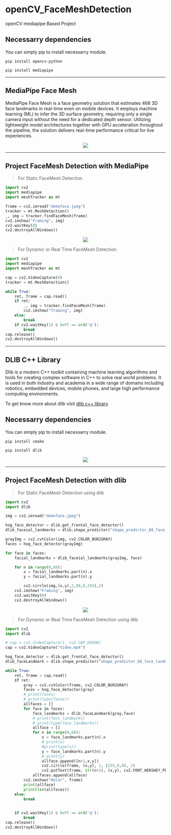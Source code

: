 # openCV_FaceMeshDetection
openCV mediapipe Based Project

## Necessarry dependencies
<p> You can simply pip to install necessarry module. </p>

<code>pip install opencv-python</code>

<code>pip install mediapipe</code>

-----------------------------------
MediaPipe Face Mesh
-----------------------------------

<p>MediaPipe Face Mesh is a face geometry solution that estimates 468 3D face landmarks in real-time even on mobile devices. It employs machine learning (ML) to infer the 3D surface geometry, requiring only a single camera input without the need for a dedicated depth sensor. Utilizing lightweight model architectures together with GPU acceleration throughout the pipeline, the solution delivers real-time performance critical for live experiences.</p>

<p align = "center">
    <img src = "https://github.com/Raihan-009/openCV_FaceMeshDetection/blob/main/facialLandmarks.jpeg">
</p>

---------------------------------------------------
Project FaceMesh Detection with MediaPipe
---------------------------------------------------

> For Static FaceMesh Detection 

```python
import cv2
import mediapipe
import meshTracker as mt

frame = cv2.imread("demoface.jpeg")
tracker = mt.MeshDetection()
_, img = tracker.findFaceMesh(frame)
cv2.imshow("Framing", img)
cv2.waitKey(0)
cv2.destroyAllWindows()
```

<p align = "center">
    <img src = "https://github.com/Raihan-009/openCV_FaceMeshDetection/blob/main/results/staticFaceMeshDetection.png">
</p>


> For Dynamic or Real Time FaceMesh Detection

```python
import cv2
import mediapipe
import meshTracker as mt

cap = cv2.VideoCapture(0)
tracker = mt.MeshDetection()

while True:
    ret, frame = cap.read()
    if ret:
        _, img = tracker.findFaceMesh(frame)
        cv2.imshow("framing", img)
    else:
        break
    if cv2.waitKey(1) & 0xFF == ord('q'):
        break
cap.release()
cv2.destroyAllWindows()
```

-----------------------------------
DLIB C++ Library
-----------------------------------

<p>Dlib is a modern C++ toolkit containing machine learning algorithms and tools for creating complex software in C++ to solve real world problems. It is used in both industry and academia in a wide range of domains including robotics, embedded devices, mobile phones, and large high performance computing environments. </p>
To get know more about dlib visit <a href = "http://dlib.net/"> dlib c++ library</a>



## Necessarry dependencies
<p> You can simply pip to install necessarry module. </p>

<code>pip install cmake</code>

<code>pip install dlib</code>


<p align = "center">
    <img src = "https://github.com/Raihan-009/openCV_FaceMeshDetection/blob/main/68_points_face_landmark.png">
</p>

---------------------------------------------------
Project FaceMesh Detection with dlib
---------------------------------------------------

> For Static FaceMesh Detection using dlib


```python
import cv2
import dlib

img = cv2.imread("demoface.jpeg")

hog_face_detector = dlib.get_frontal_face_detector()
dlib_faceial_landmarks = dlib.shape_predictor("shape_predictor_68_face_landmarks.dat")

grayImg = cv2.cvtColor(img, cv2.COLOR_BGR2GRAY)
faces = hog_face_detector(grayImg)

for face in faces:
    facial_landmarks = dlib_faceial_landmarks(grayImg, face)

    for n in range(0,68):
        x = facial_landmarks.part(n).x
        y = facial_landmarks.part(n).y

        cv2.circle(img,(x,y),2,(0,0,255),2)
    cv2.imshow("Framing", img)
    cv2.waitKey(0)
    cv2.destroyAllWindows()
```

<p align = "center">
    <img src = "https://github.com/Raihan-009/openCV_FaceMeshDetection/blob/main/results/staticFaceMeshDetectionDLIB.png">
</p>



> For Dynamic or Real Time FaceMesh Detection using dlib

```python
import cv2
import dlib

# cap = cv2.VideoCapture(1, cv2.CAP_DSHOW)
cap = cv2.VideoCapture("Video.mp4")

hog_face_detector = dlib.get_frontal_face_detector()
dlib_faceLandmark = dlib.shape_predictor("shape_predictor_68_face_landmarks.dat")

while True:
    ret, frame = cap.read()
    if ret:
        gray = cv2.cvtColor(frame, cv2.COLOR_BGR2GRAY)
        faces = hog_face_detector(gray)
        # print(faces)
        # print(type(faces))
        allfaces = []
        for face in faces:
            face_landmarks = dlib_faceLandmark(gray,face)
            # print(face_landmarks)
            # print(type(face_landmarks))
            allface = []
            for n in range(0,68):
                x = face_landmarks.part(n).x
                # print(x)
                #print(type(x))
                y = face_landmarks.part(n).y
                # print(y)
                allface.append([n+1,x,y])
                cv2.circle(frame, (x,y), 1, (255,0,0), 2)
                cv2.putText(frame, str(n+1), (x,y), cv2.FONT_HERSHEY_PLAIN,1,(255,0,255),1)
            allfaces.append(allface)
        cv2.imshow("Hola!", frame)
        print(allface)
        print(len(allfaces))
    else:
        break
    

    if cv2.waitKey(1) & 0xFF == ord('q'):
        break
cap.release()
cv2.destroyAllWindows()
```
